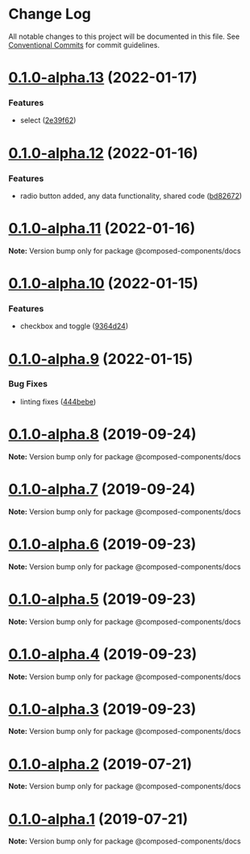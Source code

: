 # Change Log

All notable changes to this project will be documented in this file.
See [Conventional Commits](https://conventionalcommits.org) for commit guidelines.

# [0.1.0-alpha.13](https://github.com/composed-components/composed-components/compare/@composed-components/docs@0.1.0-alpha.12...@composed-components/docs@0.1.0-alpha.13) (2022-01-17)

### Features

- select ([2e39f62](https://github.com/composed-components/composed-components/commit/2e39f6271dce85d836952faaf1a5c2e010e040b1))

# [0.1.0-alpha.12](https://github.com/composed-components/composed-components/compare/@composed-components/docs@0.1.0-alpha.11...@composed-components/docs@0.1.0-alpha.12) (2022-01-16)

### Features

- radio button added, any data functionality, shared code ([bd82672](https://github.com/composed-components/composed-components/commit/bd826724416433cd8181b214df75f37b1e1afd4d))

# [0.1.0-alpha.11](https://github.com/composed-components/composed-components/compare/@composed-components/docs@0.1.0-alpha.10...@composed-components/docs@0.1.0-alpha.11) (2022-01-16)

**Note:** Version bump only for package @composed-components/docs

# [0.1.0-alpha.10](https://github.com/composed-components/composed-components/compare/@composed-components/docs@0.1.0-alpha.9...@composed-components/docs@0.1.0-alpha.10) (2022-01-15)

### Features

- checkbox and toggle ([9364d24](https://github.com/composed-components/composed-components/commit/9364d2437ac46e585ed09fc97b7644b652c07901))

# [0.1.0-alpha.9](https://github.com/composed-components/composed-components/compare/@composed-components/docs@0.1.0-alpha.8...@composed-components/docs@0.1.0-alpha.9) (2022-01-15)

### Bug Fixes

- linting fixes ([444bebe](https://github.com/composed-components/composed-components/commit/444bebeabb203adecc47bd204c54212abd4e96f7))

# [0.1.0-alpha.8](https://github.com/composed-components/composed-components/compare/@composed-components/docs@0.1.0-alpha.7...@composed-components/docs@0.1.0-alpha.8) (2019-09-24)

**Note:** Version bump only for package @composed-components/docs

# [0.1.0-alpha.7](https://github.com/composed-components/composed-components/compare/@composed-components/docs@0.1.0-alpha.6...@composed-components/docs@0.1.0-alpha.7) (2019-09-24)

**Note:** Version bump only for package @composed-components/docs

# [0.1.0-alpha.6](https://github.com/composed-components/composed-components/compare/@composed-components/docs@0.1.0-alpha.4...@composed-components/docs@0.1.0-alpha.6) (2019-09-23)

**Note:** Version bump only for package @composed-components/docs

# [0.1.0-alpha.5](https://github.com/composed-components/composed-components/compare/@composed-components/docs@0.1.0-alpha.4...@composed-components/docs@0.1.0-alpha.5) (2019-09-23)

**Note:** Version bump only for package @composed-components/docs

# [0.1.0-alpha.4](https://github.com/composed-components/composed-components/compare/@composed-components/docs@0.1.0-alpha.3...@composed-components/docs@0.1.0-alpha.4) (2019-09-23)

**Note:** Version bump only for package @composed-components/docs

# [0.1.0-alpha.3](https://github.com/composed-components/composed-components/compare/@composed-components/docs@0.1.0-alpha.2...@composed-components/docs@0.1.0-alpha.3) (2019-09-23)

**Note:** Version bump only for package @composed-components/docs

# [0.1.0-alpha.2](https://github.com/composed-components/composed-components/compare/@composed-components/docs@0.1.0-alpha.1...@composed-components/docs@0.1.0-alpha.2) (2019-07-21)

**Note:** Version bump only for package @composed-components/docs

# [0.1.0-alpha.1](https://github.com/composed-components/composed-components/compare/@composed-components/docs@0.1.0-alpha.0...@composed-components/docs@0.1.0-alpha.1) (2019-07-21)

**Note:** Version bump only for package @composed-components/docs

